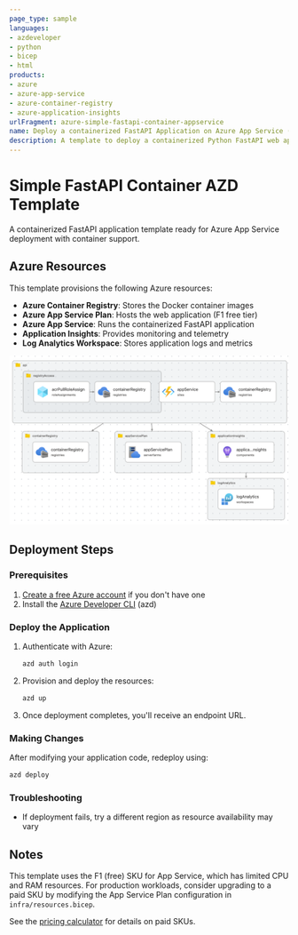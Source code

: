 ```yaml
---
page_type: sample
languages:
- azdeveloper
- python
- bicep
- html
products:
- azure
- azure-app-service
- azure-container-registry
- azure-application-insights
urlFragment: azure-simple-fastapi-container-appservice
name: Deploy a containerized FastAPI Application on Azure App Service (Python)
description: A template to deploy a containerized Python FastAPI web application to Azure App Service using Azure Container Registry.
---
```


# Simple FastAPI Container AZD Template

A containerized FastAPI application template ready for Azure App Service deployment with container support.

## Azure Resources

This template provisions the following Azure resources:

- **Azure Container Registry**: Stores the Docker container images
- **Azure App Service Plan**: Hosts the web application (F1 free tier)
- **Azure App Service**: Runs the containerized FastAPI application
- **Application Insights**: Provides monitoring and telemetry
- **Log Analytics Workspace**: Stores application logs and metrics

![system diagram](diagram.png)

## Deployment Steps

### Prerequisites

1. [Create a free Azure account](https://azure.microsoft.com/free/) if you don't have one
2. Install the [Azure Developer CLI](https://learn.microsoft.com/azure/developer/azure-developer-cli/install-azd) (azd)

### Deploy the Application

1. Authenticate with Azure:

    ```bash
    azd auth login
    ```

2. Provision and deploy the resources:

    ```bash
    azd up
    ```

3. Once deployment completes, you'll receive an endpoint URL.

### Making Changes

After modifying your application code, redeploy using:

```bash
azd deploy
```

### Troubleshooting

- If deployment fails, try a different region as resource availability may vary

## Notes

This template uses the F1 (free) SKU for App Service, which has limited CPU and RAM resources. For production workloads, consider upgrading to a paid SKU by modifying the App Service Plan configuration in `infra/resources.bicep`.

See the [pricing calculator](https://azure.microsoft.com/en-au/pricing/calculator/) for details on paid SKUs.